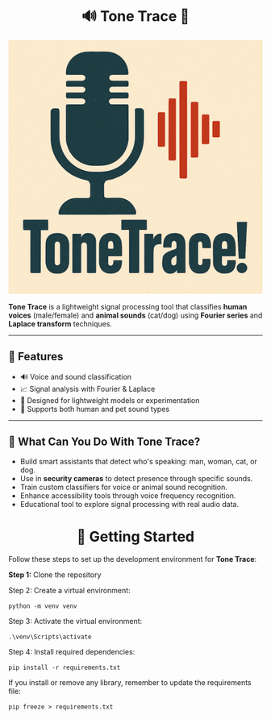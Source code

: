 <h1 align="center"> 🔊 Tone Trace 🐾 </h1>

![Tone Trace Demo](assets/tonetraceimage.png)

**Tone Trace** is a lightweight signal processing tool that classifies **human voices** (male/female) and **animal sounds** (cat/dog) using **Fourier series** and **Laplace transform** techniques.

---

## 🚀 Features
- 🔊 Voice and sound classification
- 📈 Signal analysis with Fourier & Laplace
- 🧠 Designed for lightweight models or experimentation
- 🐶 Supports both human and pet sound types

---

## 🧠 What Can You Do With Tone Trace?
- Build smart assistants that detect who's speaking: man, woman, cat, or dog.
- Use in **security cameras** to detect presence through specific sounds.
- Train custom classifiers for voice or animal sound recognition.
- Enhance accessibility tools through voice frequency recognition.
- Educational tool to explore signal processing with real audio data.

<h1 align="center">  🔧 Getting Started </h1>

Follow these steps to set up the development environment for **Tone Trace**:

**Step 1:** Clone the repository 

Step 2: Create a virtual environment: 

    python -m venv venv

Step 3: Activate the virtual environment: 

    .\venv\Scripts\activate

Step 4: Install required dependencies: 

    pip install -r requirements.txt

If you install or remove any library, remember to update the requirements file:
    
    pip freeze > requirements.txt
